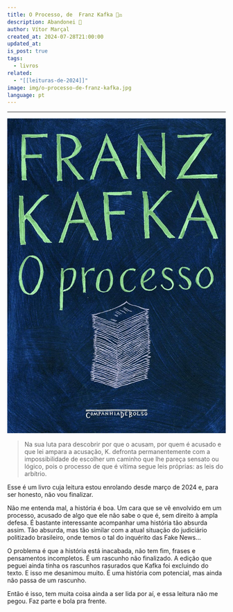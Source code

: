 ```yaml
---
title: O Processo, de  Franz Kafka 👨‍⚖️
description: Abandonei 🫣
author: Vítor Marçal
created_at: 2024-07-28T21:00:00
updated_at: 
is_post: true
tags:
  - livros
related:
  - "[[leituras-de-2024]]"
image: img/o-processo-de-franz-kafka.jpg
language: pt
---
```

----

![o-processo-de-franz-kafka](img/o-processo-de-franz-kafka.jpg)

> Na sua luta para descobrir por que o acusam, por quem é acusado e que lei ampara a acusação, K. defronta permanentemente com a impossibilidade de escolher um caminho que lhe pareça sensato ou lógico, pois o processo de que é vítima segue leis próprias: as leis do arbítrio.

Esse é um livro cuja leitura estou enrolando desde março de 2024 e, para ser honesto, não vou finalizar.

Não me entenda mal, a história é boa. Um cara que se vê envolvido em um processo, acusado de algo que ele não sabe o que é, sem direito à ampla defesa. É bastante interessante acompanhar uma história tão absurda assim. Tão absurda, mas tão similar com a atual situação do judiciário politizado brasileiro, onde temos o tal do inquérito das Fake News...

O problema é que a história está inacabada, não tem fim, frases e pensamentos incompletos. É um rascunho não finalizado. A edição que peguei ainda tinha os rascunhos rasurados que Kafka foi excluindo do texto. E isso me desanimou muito. É uma história com potencial, mas ainda não passa de um rascunho.

Então é isso, tem muita coisa ainda a ser lida por aí, e essa leitura não me pegou. Faz parte e bola pra frente.